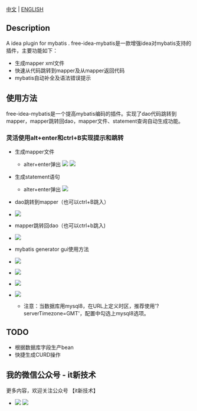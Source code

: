 [中文](README.md) | 
[ENGLISH](README_EN.md)

## Description
A idea plugin for mybatis .
free-idea-mybatis是一款增强idea对mybatis支持的插件，主要功能如下：
- 生成mapper xml文件
- 快速从代码跳转到mapper及从mapper返回代码
- mybatis自动补全及语法错误提示

## 使用方法
free-idea-mybatis是一个提高mybatis编码的插件。实现了dao代码跳转到mapper，mapper跳转回dao，mapper文件、statement查询自动生成功能。
### 灵活使用alt+enter和ctrl+B实现提示和跳转
- 生成mapper文件
    - alter+enter弹出
![](https://raw.githubusercontent.com/wuzhizhan/free-idea-mybatis/master/doc/img/create_mapper.png)
![](https://raw.githubusercontent.com/wuzhizhan/free-idea-mybatis/master/doc/img/choose_mapper_folder.jpg)
- 生成statement语句
    - alter+enter弹出
![](https://raw.githubusercontent.com/wuzhizhan/free-idea-mybatis/master/doc/img/create_statement.jpg)
- dao跳转到mapper（也可以ctrl+B跳入）
- ![](https://raw.githubusercontent.com/wuzhizhan/free-idea-mybatis/master/doc/img/to_mapper.jpg)
- mapper跳转回dao（也可以ctrl+b跳入)
- ![](https://raw.githubusercontent.com/wuzhizhan/free-idea-mybatis/master/doc/img/to_code.jpg)

- mybatis generator gui使用方法
- ![](https://github.com/wuzhizhan/free-idea-mybatis/blob/master/doc/img/mgu_1.png)
- ![](https://github.com/wuzhizhan/free-idea-mybatis/blob/master/doc/img/mgu_2.png)
- ![](https://github.com/wuzhizhan/free-idea-mybatis/blob/master/doc/img/mgu_3.png)
- ![](https://github.com/wuzhizhan/free-idea-mybatis/blob/master/doc/img/mgu_4.png)
   - 注意：当数据库用mysql8，在URL上定义时区，推荐使用'?serverTimezone=GMT'，配置中勾选上mysql8选项。
   
## TODO
- 根据数据库字段生产bean
- 快捷生成CURD操作

## 我的微信公众号 - it新技术
更多内容，欢迎关注公众号 【it新技术】
- ![](https://raw.githubusercontent.com/wuzhizhan/free-idea-mybatis/master/doc/img/gzh_logo.jpg)
![](https://raw.githubusercontent.com/wuzhizhan/free-idea-mybatis/master/doc/img/gzh_qrcode.jpg)